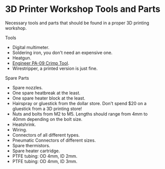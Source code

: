 # 3D Printer Workshop Tools and Parts

Necessary tools and parts that should be found in a proper 3D printing workshop.

Tools
- Digital multimeter.
- Soldering iron, you don't need an expensive one.
- Heatgun.
- [Engineer PA-09 Crimp Tool](https://www.amazon.ca/gp/product/B002AVVO7K/ref=ppx_yo_dt_b_search_asin_title?ie=UTF8&psc=1).
- Wirestripper, a printed version is just fine.

Spare Parts
- Spare nozzles.
- One spare heatbreak at the least.
- One spare heater block at the least.
- Hairspray or gluestick from the dollar store. Don't spend $20 on a gluestick from a 3D printing store!
- Nuts and bolts from M2 to M5. Lengths should range from 4mm to 40mm depending on the bolt size.
- Heatshrink.
- Wiring.
- Connectors of all different types.
- Pneumatic Connectors of different sizes.
- Spare thermistors.
- Spare heater cartridge.
- PTFE tubing: OD 4mm, ID 2mm.
- PTFE tubing: OD 4mm, ID 3mm.
